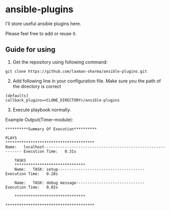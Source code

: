 # ansible-plugins

I'll store useful ansible plugins here.

Please feel free to add or reuse it.


Guide for using
-------------

1. Get the repository using following command:
~~~~
git clone https://github.com/laxman-sharma/ansible-plugins.git
~~~~

2. Add following line in your configuration file. Make sure you the  path of the directory is correct
~~~~
[defaults]
callback_plugins=<CLONE_DIRECTORY>/ansible-plugins
~~~~

3. Execute playbook normally.


Example Output(Timer-module):
~~~~
**********Summary Of Execution**********

PLAYS
***************************************
Name:	localhost------------------------------------------------------------ Execution Time:	0.31s

	TASKS
	*******************************
	Name:	TASK: setup-------------------------------------- Execution Time:	0.28s

	Name:	TASK: debug message------------------------------ Execution Time:	0.02s

	*******************************

***************************************
~~~~
